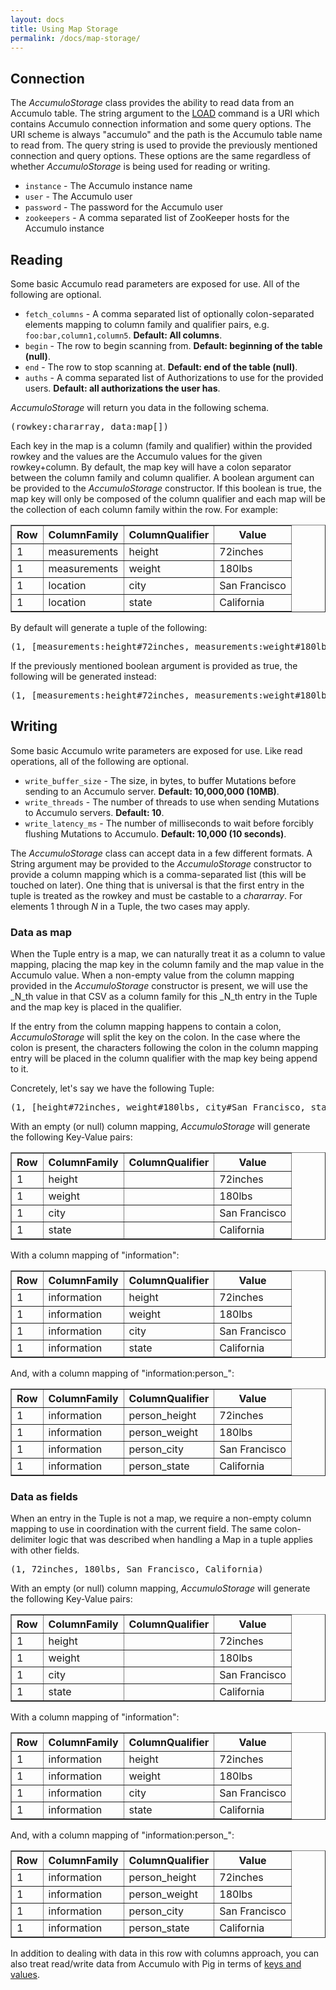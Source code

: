 ```yaml
---
layout: docs
title: Using Map Storage
permalink: /docs/map-storage/
---
```

## Connection

The _AccumuloStorage_ class provides the ability to read data from an Accumulo table. The string argument to the
[LOAD](http://pig.apache.org/docs/r0.12.0/basic.html#load) command is a URI which contains Accumulo connection
information and some query options. The URI scheme is always "accumulo" and the path is the Accumulo table name to read
from. The query string is used to provide the previously mentioned connection and query options. These options are the
same regardless of whether _AccumuloStorage_ is being used for reading or writing.

* `instance` - The Accumulo instance name
* `user` - The Accumulo user
* `password` - The password for the Accumulo user
* `zookeepers` -  A comma separated list of ZooKeeper hosts for the Accumulo instance

## Reading

Some basic Accumulo read parameters are exposed for use. All of the following are optional.

* `fetch_columns` - A comma separated list of optionally colon-separated elements mapping to column family and qualifier
pairs, e.g. `foo:bar,column1,column5`. **Default: All columns**.
* `begin` - The row to begin scanning from. **Default: beginning of the table (null)**.
* `end` - The row to stop scanning at. **Default: end of the table (null)**.
* `auths` - A comma separated list of Authorizations to use for the provided users. **Default: all authorizations the
user has**.

_AccumuloStorage_ will return you data in the following schema. 

<pre class="code">
(rowkey:<span class="type">chararray</span>, data:<span class="type">map[]</span>)
</pre>

Each key in the map is a column (family and qualifier) within the provided rowkey and the values are the Accumulo values for the given
rowkey+column. By default, the map key will have a colon separator between the column family and column qualifier. A
boolean argument can be provided to the _AccumuloStorage_ constructor. If this boolean is true, the map key will only be
composed of the column qualifier and each map will be the collection of each column family within the row. For example:

<table border="1">
    <tr><th>Row</th><th>ColumnFamily</th><th>ColumnQualifier</th><th>Value</th></tr>
    <tr><td>1</td><td>measurements</td><td>height</td><td>72inches</td></tr>
    <tr><td>1</td><td>measurements</td><td>weight</td><td>180lbs</td></tr>
    <tr><td>1</td><td>location</td><td>city</td><td>San Francisco</td></tr>
    <tr><td>1</td><td>location</td><td>state</td><td>California</td></tr>
</table>

By default will generate a tuple of the following:

<pre class="code">
(1, [measurements:height#72inches, measurements:weight#180lbs, location:city#San Francisco, location:state#California])
</pre>

If the previously mentioned boolean argument is provided as true, the following will be generated instead:

<pre class="code">
(1, [measurements:height#72inches, measurements:weight#180lbs], [location:city#San Francisco, location:state#California])
</pre>

## Writing

Some basic Accumulo write parameters are exposed for use. Like read operations, all of the following are optional.

* `write_buffer_size` - The size, in bytes, to buffer Mutations before sending to an Accumulo server. **Default:
10,000,000 (10MB)**.
* `write_threads` - The number of threads to use when sending Mutations to Accumulo servers. **Default: 10**.
* `write_latency_ms` - The number of milliseconds to wait before forcibly flushing Mutations to Accumulo. **Default:
10,000 (10 seconds)**.

The _AccumuloStorage_ class can accept data in a few different formats. A String argument may be provided to the
_AccumuloStorage_ constructor to provide a column mapping which is a comma-separated list (this will be touched on
later). One thing that is universal is that the first entry in the tuple is treated as the rowkey and must be
castable to a _chararray_. For elements 1 through _N_ in a Tuple, the two cases may apply.

### Data as map

When the Tuple entry is a map, we can naturally treat it as a column to value mapping, placing the map key in the column
family and the map value in the Accumulo value. When a non-empty value from the column mapping provided in the
_AccumuloStorage_ constructor is present, we will use the _N_th value in that CSV as a column family for this _N_th
entry in the Tuple and the map key is placed in the qualifier.

If the entry from the column mapping happens to contain a colon, _AccumuloStorage_ will split the key on the colon. In
the case where the colon is present, the characters following the colon in the column mapping entry will be placed in
the column qualifier with the map key being append to it.

Concretely, let's say we have the following Tuple:

<pre class="code">
(1, [height#72inches, weight#180lbs, city#San Francisco, state#California])
</pre>

With an empty (or null) column mapping, _AccumuloStorage_ will generate the following Key-Value pairs:

<table border="1">
    <tr><th>Row</th><th>ColumnFamily</th><th>ColumnQualifier</th><th>Value</th></tr>
    <tr><td>1</td><td>height</td><td></td><td>72inches</td></tr>
    <tr><td>1</td><td>weight</td><td></td><td>180lbs</td></tr>
    <tr><td>1</td><td>city</td><td></td><td>San Francisco</td></tr>
    <tr><td>1</td><td>state</td><td></td><td>California</td></tr>
</table>

With a column mapping of "information":

<table border="1">
    <tr><th>Row</th><th>ColumnFamily</th><th>ColumnQualifier</th><th>Value</th></tr>
    <tr><td>1</td><td>information</td><td>height</td><td>72inches</td></tr>
    <tr><td>1</td><td>information</td><td>weight</td><td>180lbs</td></tr>
    <tr><td>1</td><td>information</td><td>city</td><td>San Francisco</td></tr>
    <tr><td>1</td><td>information</td><td>state</td><td>California</td></tr>
</table>

And, with a column mapping of "information:person\_":

<table border="1">
    <tr><th>Row</th><th>ColumnFamily</th><th>ColumnQualifier</th><th>Value</th></tr>
    <tr><td>1</td><td>information</td><td>person_height</td><td>72inches</td></tr>
    <tr><td>1</td><td>information</td><td>person_weight</td><td>180lbs</td></tr>
    <tr><td>1</td><td>information</td><td>person_city</td><td>San Francisco</td></tr>
    <tr><td>1</td><td>information</td><td>person_state</td><td>California</td></tr>
</table>

### Data as fields 

When an entry in the Tuple is not a map, we require a non-empty column mapping to use in coordination with the current
field. The same colon-delimiter logic that was described when handling a Map in a tuple applies with other fields.

<pre class="code">
(1, 72inches, 180lbs, San Francisco, California)
</pre>

With an empty (or null) column mapping, _AccumuloStorage_ will generate the following Key-Value pairs:

<table border="1">
    <tr><th>Row</th><th>ColumnFamily</th><th>ColumnQualifier</th><th>Value</th></tr>
    <tr><td>1</td><td>height</td><td></td><td>72inches</td></tr>
    <tr><td>1</td><td>weight</td><td></td><td>180lbs</td></tr>
    <tr><td>1</td><td>city</td><td></td><td>San Francisco</td></tr>
    <tr><td>1</td><td>state</td><td></td><td>California</td></tr>
</table>

With a column mapping of "information":

<table border="1">
    <tr><th>Row</th><th>ColumnFamily</th><th>ColumnQualifier</th><th>Value</th></tr>
    <tr><td>1</td><td>information</td><td>height</td><td>72inches</td></tr>
    <tr><td>1</td><td>information</td><td>weight</td><td>180lbs</td></tr>
    <tr><td>1</td><td>information</td><td>city</td><td>San Francisco</td></tr>
    <tr><td>1</td><td>information</td><td>state</td><td>California</td></tr>
</table>

And, with a column mapping of "information:person\_":

<table border="1">
    <tr><th>Row</th><th>ColumnFamily</th><th>ColumnQualifier</th><th>Value</th></tr>
    <tr><td>1</td><td>information</td><td>person_height</td><td>72inches</td></tr>
    <tr><td>1</td><td>information</td><td>person_weight</td><td>180lbs</td></tr>
    <tr><td>1</td><td>information</td><td>person_city</td><td>San Francisco</td></tr>
    <tr><td>1</td><td>information</td><td>person_state</td><td>California</td></tr>
</table>

In addition to dealing with data in this row with columns approach, you can also treat read/write data from Accumulo
with Pig in terms of [keys and values]({{site.url}}/docs/key-value-storage).
